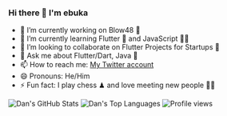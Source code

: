 ### Hi there 👋 I'm ebuka 

<!--
**Revelationjay/Revelationjay** is a ✨ _special_ ✨ repository because its `README.md` (this file) appears on your GitHub profile.
-->

- 🔭 I’m currently working on Blow48 🚦
- 🌱 I’m currently learning Flutter 🦋 and JavaScript 👨‍💻
- 👯 I’m looking to collaborate on Flutter Projects for Startups 🏢
- 💬 Ask me about Flutter/Dart, Java 🙂
- 📫 How to reach me: [My Twitter account](https://twitter.com/cs_onah)
- 😄 Pronouns: He/Him
- ⚡ Fun fact: I play chess ♟ and love meeting new people 🙋‍♂️

![Dan's GitHub Stats](https://github-readme-stats.vercel.app/api?username=Revelationjay&theme=cobalt&show_icons=true&&line_height=40)
![Dan's Top Languages](https://github-readme-stats.vercel.app/api/top-langs/?username=Revelationjay&theme=cobalt&show_icons=true)
![Profile views](https://gpvc.arturio.dev/Revelationjay)  

